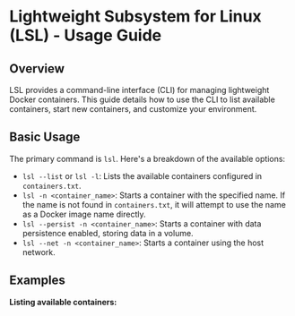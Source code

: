# Lightweight Subsystem for Linux (LSL) - Usage Guide

## Overview

LSL provides a command-line interface (CLI) for managing lightweight Docker containers. This guide details how to use the CLI to list available containers, start new containers, and customize your environment.

## Basic Usage

The primary command is `lsl`. Here's a breakdown of the available options:

* `lsl --list` or `lsl -l`: Lists the available containers configured in `containers.txt`.
* `lsl -n <container_name>`: Starts a container with the specified name. If the name is not found in `containers.txt`, it will attempt to use the name as a Docker image name directly.
* `lsl --persist -n <container_name>`: Starts a container with data persistence enabled, storing data in a volume.
* `lsl --net -n <container_name>`: Starts a container using the host network.

## Examples

**Listing available containers:**

